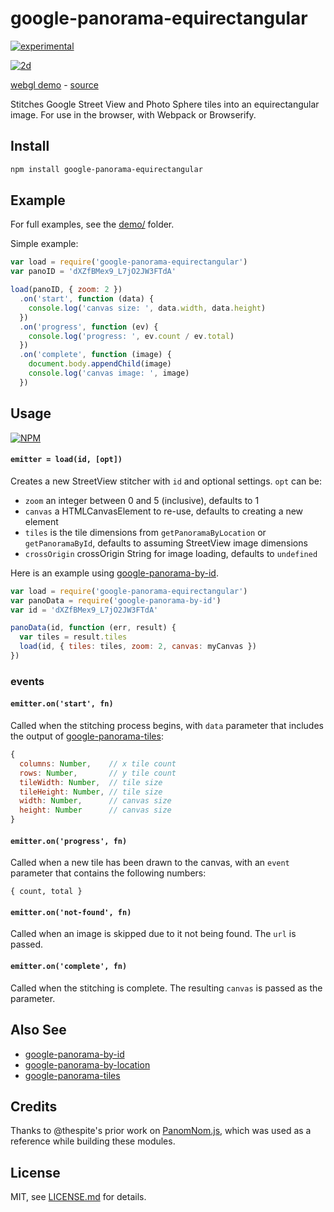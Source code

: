 # google-panorama-equirectangular

[![experimental](http://badges.github.io/stability-badges/dist/experimental.svg)](http://github.com/badges/stability-badges)

[![2d](http://i.imgur.com/AukW6Mv.png)](http://mattdesl.github.io/google-panorama-equirectangular/demo/)

[webgl demo](http://mattdesl.github.io/google-panorama-equirectangular/demo/) - [source](./demo/webgl.js)

Stitches Google Street View and Photo Sphere tiles into an equirectangular image. For use in the browser, with Webpack or Browserify.

## Install

```sh
npm install google-panorama-equirectangular
```

## Example

For full examples, see the [demo/](demo/) folder. 

Simple example:

```js
var load = require('google-panorama-equirectangular')
var panoID = 'dXZfBMex9_L7jO2JW3FTdA'

load(panoID, { zoom: 2 })
  .on('start', function (data) {
    console.log('canvas size: ', data.width, data.height)
  })
  .on('progress', function (ev) {
    console.log('progress: ', ev.count / ev.total)
  })
  .on('complete', function (image) {
    document.body.appendChild(image)
    console.log('canvas image: ', image)
  })
```

## Usage

[![NPM](https://nodei.co/npm/google-panorama-equirectangular.png)](https://www.npmjs.com/package/google-panorama-equirectangular)

#### `emitter = load(id, [opt])`

Creates a new StreetView stitcher with `id` and optional settings. `opt` can be:

- `zoom` an integer between 0 and 5 (inclusive), defaults to 1
- `canvas` a HTMLCanvasElement to re-use, defaults to creating a new element
- `tiles` is the tile dimensions from `getPanoramaByLocation` or `getPanoramaById`, defaults to assuming StreetView image dimensions
- `crossOrigin` crossOrigin String for image loading, defaults to `undefined`

Here is an example using [google-panorama-by-id](https://github.com/Jam3/google-panorama-by-id).

```js
var load = require('google-panorama-equirectangular')
var panoData = require('google-panorama-by-id')
var id = 'dXZfBMex9_L7jO2JW3FTdA'

panoData(id, function (err, result) {
  var tiles = result.tiles
  load(id, { tiles: tiles, zoom: 2, canvas: myCanvas })
})
```

### events

#### `emitter.on('start', fn)`

Called when the stitching process begins, with `data` parameter that includes the output of [google-panorama-tiles](https://github.com/Jam3/google-panorama-tiles):

```js
{
  columns: Number,    // x tile count
  rows: Number,       // y tile count
  tileWidth: Number,  // tile size
  tileHeight: Number, // tile size
  width: Number,      // canvas size
  height: Number      // canvas size
}
```

#### `emitter.on('progress', fn)`

Called when a new tile has been drawn to the canvas, with an `event` parameter that contains the following numbers:

```{ count, total }```

#### `emitter.on('not-found', fn)`

Called when an image is skipped due to it not being found. The `url` is passed.

#### `emitter.on('complete', fn)`

Called when the stitching is complete. The resulting `canvas` is passed as the parameter.

## Also See

- [google-panorama-by-id](https://github.com/Jam3/google-panorama-by-id)
- [google-panorama-by-location](https://github.com/Jam3/google-panorama-by-location)
- [google-panorama-tiles](https://github.com/Jam3/google-panorama-tiles)

## Credits

Thanks to @thespite's prior work on [PanomNom.js](https://github.com/spite/PanomNom.js/), which was used as a reference while building these modules.

## License

MIT, see [LICENSE.md](http://github.com/mattdesl/google-panorama-equirectangular/blob/master/LICENSE.md) for details.

